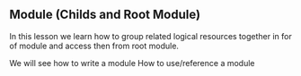## Module (Childs and Root Module)

In this lesson we learn how to group related logical resources together in for of module and access then from root module.

We will see how to write a module
How to use/reference a module